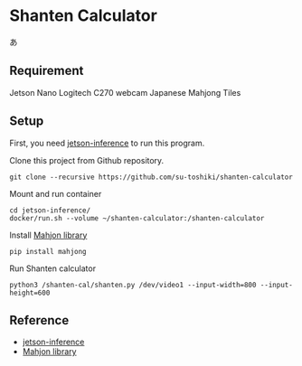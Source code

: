 # Shanten Calculator
あ

## Requirement
Jetson Nano
Logitech C270 webcam
Japanese Mahjong Tiles

## Setup
First, you need [jetson-inference](https://github.com/dusty-nv/jetson-inference) to run this program.

Clone this project from Github repository.
```
git clone --recursive https://github.com/su-toshiki/shanten-calculator
```

Mount and run container
```
cd jetson-inference/
docker/run.sh --volume ~/shanten-calculator:/shanten-calculator
```

Install [Mahjon library](https://pypi.org/project/mahjong/)
```
pip install mahjong
```
Run Shanten calculator
```
python3 /shanten-cal/shanten.py /dev/video1 --input-width=800 --input-height=600
```

## Reference
- [jetson-inference](https://github.com/dusty-nv/jetson-inference)
- [Mahjon library](https://pypi.org/project/mahjong/)
